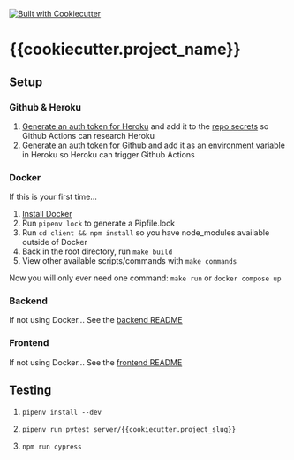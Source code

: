 [![Built with Cookiecutter](https://img.shields.io/badge/built%20with-Cookiecutter-ff69b4.svg?logo=cookiecutter)](https://github.com/cookiecutter/cookiecutter)

# {{cookiecutter.project_name}}

## Setup

### Github & Heroku
1. [Generate an auth token for Heroku](https://devcenter.heroku.com/articles/heroku-cli-commands#heroku-authorizations-create) and add it to the [repo secrets](https://docs.github.com/en/actions/security-guides/encrypted-secrets) so Github Actions can research Heroku
1. [Generate an auth token for Github](https://docs.github.com/en/actions/security-guides/automatic-token-authentication) and add it as [an environment variable](https://devcenter.heroku.com/articles/config-vars) in Heroku so Heroku can trigger Github Actions

### Docker
If this is your first time...
1. [Install Docker](https://www.docker.com/)
1. Run `pipenv lock` to generate a Pipfile.lock
1. Run `cd client && npm install` so you have node_modules available outside of Docker
1. Back in the root directory, run `make build`
1. View other available scripts/commands with `make commands`

Now you will only ever need one command:
`make run` or `docker compose up`

### Backend
If not using Docker...
See the [backend README](server/README.md)

### Frontend
If not using Docker...
See the [frontend README](client/README.md)


## Testing
1. `pipenv install --dev`
1. `pipenv run pytest server/{{cookiecutter.project_slug}}`

1. `npm run cypress`
